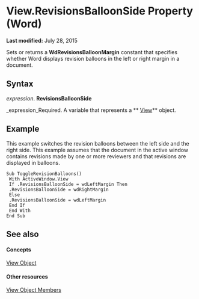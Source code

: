 
# View.RevisionsBalloonSide Property (Word)

 **Last modified:** July 28, 2015

Sets or returns a  **WdRevisionsBalloonMargin** constant that specifies whether Word displays revision balloons in the left or right margin in a document.

## Syntax

 _expression_. **RevisionsBalloonSide**

 _expression_Required. A variable that represents a  ** [View](8bf5b26b-14c0-1985-65b2-3e034360baeb.md)** object.


## Example

This example switches the revision balloons between the left side and the right side. This example assumes that the document in the active window contains revisions made by one or more reviewers and that revisions are displayed in balloons.


```
Sub ToggleRevisionBalloons() 
 With ActiveWindow.View 
 If .RevisionsBalloonSide = wdLeftMargin Then 
 .RevisionsBalloonSide = wdRightMargin 
 Else 
 .RevisionsBalloonSide = wdLeftMargin 
 End If 
 End With 
End Sub
```


## See also


#### Concepts


 [View Object](8bf5b26b-14c0-1985-65b2-3e034360baeb.md)
#### Other resources


 [View Object Members](b7d2bd4e-c96d-3b8f-98a0-57c145f9aa42.md)
